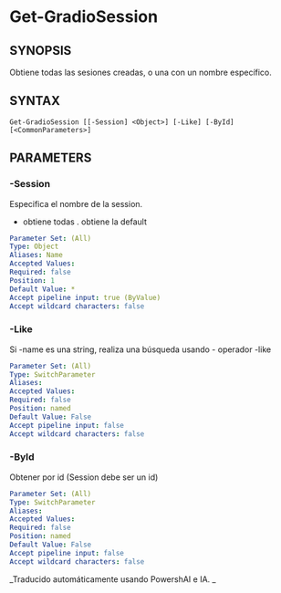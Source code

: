 ﻿---
external help file: powershai-help.xml
schema: 2.0.0
powershai: true
---

# Get-GradioSession

## SYNOPSIS <!--!= @#Synop !-->
Obtiene todas las sesiones creadas, o una con un nombre específico.

## SYNTAX <!--!= @#Syntax !-->

```
Get-GradioSession [[-Session] <Object>] [-Like] [-ById] [<CommonParameters>]
```

## PARAMETERS <!--!= @#Params !-->

### -Session
Especifica el nombre de la session.
* obtiene todas 
. obtiene la default

```yml
Parameter Set: (All)
Type: Object
Aliases: Name
Accepted Values: 
Required: false
Position: 1
Default Value: *
Accept pipeline input: true (ByValue)
Accept wildcard characters: false
```

### -Like
Si -name es una string, realiza una búsqueda usando - operador -like

```yml
Parameter Set: (All)
Type: SwitchParameter
Aliases: 
Accepted Values: 
Required: false
Position: named
Default Value: False
Accept pipeline input: false
Accept wildcard characters: false
```

### -ById
Obtener por id (Session debe ser un id)

```yml
Parameter Set: (All)
Type: SwitchParameter
Aliases: 
Accepted Values: 
Required: false
Position: named
Default Value: False
Accept pipeline input: false
Accept wildcard characters: false
```


<!--PowershaiAiDocBlockStart-->
_Traducido automáticamente usando PowershAI e IA. 
_
<!--PowershaiAiDocBlockEnd-->
